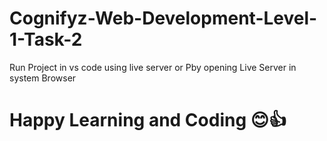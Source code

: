 # Cognifyz-Web-Development-Level-1-Task-2

Run Project in vs code using live server or Pby opening Live Server in system Browser

# Happy Learning and Coding 😊👍
